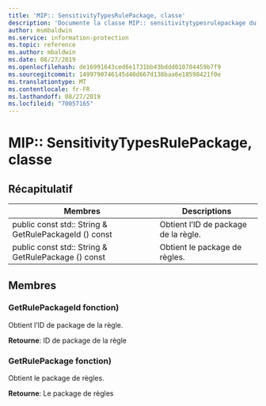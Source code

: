 ```yaml
---
title: 'MIP:: SensitivityTypesRulePackage, classe'
description: 'Documente la classe MIP:: sensitivitytypesrulepackage du kit de développement logiciel (SDK) Microsoft Information Protection (MIP).'
author: msmbaldwin
ms.service: information-protection
ms.topic: reference
ms.author: mbaldwin
ms.date: 08/27/2019
ms.openlocfilehash: de16991643ced6e1731bb43bddd010704459b7f9
ms.sourcegitcommit: 1499790746145d40d667d138baa6e18598421f0e
ms.translationtype: MT
ms.contentlocale: fr-FR
ms.lasthandoff: 08/27/2019
ms.locfileid: "70057165"
---
```

# <a name="class-mipsensitivitytypesrulepackage"></a>MIP:: SensitivityTypesRulePackage, classe 
  
## <a name="summary"></a>Récapitulatif
 Membres                        | Descriptions                                
--------------------------------|---------------------------------------------
public const std:: String & GetRulePackageId () const  |  Obtient l’ID de package de la règle.
public const std:: String & GetRulePackage () const  |  Obtient le package de règles.
  
## <a name="members"></a>Membres
  
### <a name="getrulepackageid-function"></a>GetRulePackageId fonction)
Obtient l’ID de package de la règle.

  
**Retourne**: ID de package de la règle
  
### <a name="getrulepackage-function"></a>GetRulePackage fonction)
Obtient le package de règles.

  
**Retourne**: Le package de règles